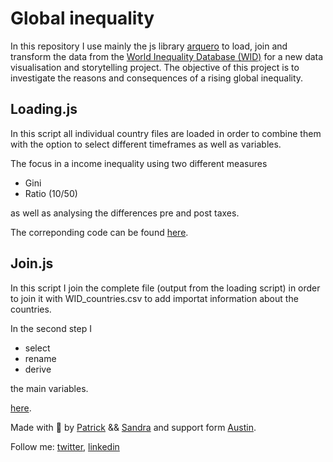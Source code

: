 # Global inequality

In this repository I use mainly the js library [arquero](https://www.npmjs.com/package/arquero) to load, join and transform the data from the [World Inequality Database (WID)](https://wid.world/) for a new data visualisation and storytelling project. The objective of this project is to investigate the reasons and consequences of a rising global inequality.

## Loading.js

In this script all individual country files are loaded in order to combine them with the option to select different timeframes as well as variables.

The focus in a income inequality using two different measures

-   Gini
-   Ratio (10/50)

as well as analysing the differences pre and post taxes.

The correponding code can be found [here](js/loading.js).

## Join.js

In this script I join the complete file (output from the loading script) in order to join it with WID_countries.csv to add importat information about the countries.

In the second step I

-   select
-   rename
-   derive

the main variables.

[here](js/join.js).

Made with :green_heart: by [Patrick](https://www.linkedin.com/in/patrickwojda/) && [Sandra](https://www.sandraviz.com/bio) and support form [Austin](https://github.com/thataustin?tab=overview&from=2024-06-01&to=2024-06-12).

Follow me: [twitter](https://twitter.com/SandraCrypto), [linkedin](https://www.linkedin.com/in/sandradataviz/)
